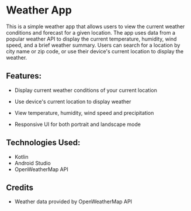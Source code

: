 # Weather App

This is a simple weather app that allows users to view the current weather conditions and forecast for a given location. The app uses data from a popular weather API to display the current temperature, humidity, wind speed, and a brief weather summary. Users can search for a location by city name or zip code, or use their device's current location to display the weather.

## Features:
  * Display current weather conditions of your current location 
  
  * Use device's current location to display weather

  * View temperature, humidity, wind speed and precipitation 
  
  * Responsive UI for both portrait and landscape mode
  
## Technologies Used:
  * Kotlin
  * Android Studio
  * OpenWeatherMap API

## Credits
  * Weather data provided by OpenWeatherMap API
  
